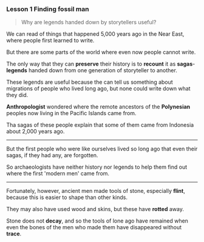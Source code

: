 ### Lesson 1 Finding fossil man

> Why are legends handed down by storytellers useful?

We can read of things that happened 5,000 years ago in the Near East, where people first learned to write.

But there are some parts of the world where even now people cannot write.

The only way that they can **preserve** their history is to **recount** it as **sagas**-**legends** handed down from one generation of storyteller to another.

These legends are useful because the can tell us something about migrations of people who lived long ago, but none could write down what they did.

**Anthropologist** wondered where the remote ancestors of the **Polynesian** peoples now living in the Pacific Islands came from.

Tha sagas of these people explain that some of them came from Indonesia about 2,000 years ago.

---

But the first people who were like ourselves lived so long ago that even their sagas, if they had any, are forgotten.

So archaeologists have neither history nor legends to help them find out where the first 'modern men' came from.

---

Fortunately, however, ancient men made tools of stone, especially **flint**, because this is easier to shape than other kinds.

They may also have used wood and skins, but these have **rotted** away.

Stone does not **decay**, and so the tools of lone ago have remained when even the bones of the men who made them have disappeared without **trace**.